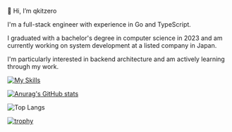 👋 Hi, I’m qkitzero

I'm a full-stack engineer with experience in Go and TypeScript.

I graduated with a bachelor's degree in computer science in 2023 and am currently working on system development at a listed company in Japan.

I'm particularly interested in backend architecture and am actively learning through my work.

[![My Skills](https://skillicons.dev/icons?i=go,python,ts,react,nextjs,docker,gcp,aws)](https://skillicons.dev)

[![Anurag's GitHub stats](https://github-readme-stats.vercel.app/api?username=qkitzero&show_icons=true&theme=synthwave)](https://github.com/anuraghazra/github-readme-stats)

![Top Langs](https://github-readme-stats.vercel.app/api/top-langs/?username=qkitzero&layout=compact&theme=synthwave)

[![trophy](https://github-profile-trophy.vercel.app/?username=qkitzero&theme=onedark)](https://github.com/ryo-ma/github-profile-trophy)